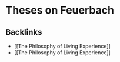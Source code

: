 # Theses on Feuerbach



## Backlinks

-   [[The Philosophy of Living Experience]]
-   [[The Philosophy of Living Experience]]
